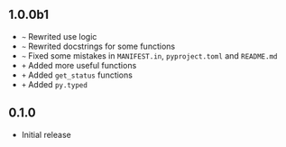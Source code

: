 ## 1.0.0b1
- `~` Rewrited use logic
- `~` Rewrited docstrings for some functions
- `~` Fixed some mistakes in `MANIFEST.in`, `pyproject.toml` and `README.md`
- `+` Added more useful functions
- `+` Added `get_status` functions
- `+` Added `py.typed`

## 0.1.0
- Initial release
